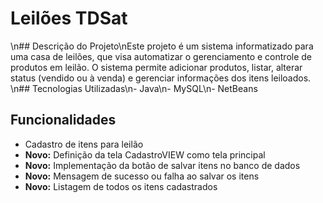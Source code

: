 # Leilões TDSat
\n## Descrição do Projeto\nEste projeto é um sistema informatizado para uma casa de leilões, que visa automatizar o gerenciamento e controle de produtos em leilão. O sistema permite adicionar produtos, listar, alterar status (vendido ou à venda) e gerenciar informações dos itens leiloados.
\n## Tecnologias Utilizadas\n- Java\n- MySQL\n- NetBeans
## Funcionalidades
- Cadastro de itens para leilão
- **Novo:** Definição da tela CadastroVIEW como tela principal
- **Novo:**  Implementação da botão de salvar itens no banco de dados
- **Novo:** Mensagem de sucesso ou falha ao salvar os itens
- **Novo:** Listagem de todos os itens cadastrados
